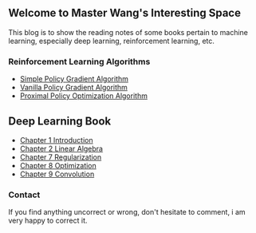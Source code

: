 ## Welcome to Master Wang's Interesting Space

This blog is to show the reading notes of some books pertain to machine learning, especially deep learning, reinforcement learning, etc.

### Reinforcement Learning Algorithms

- [Simple Policy Gradient Algorithm](docs/simple_policy_gradient.html)
- [Vanilla Policy Gradient Algorithm](docs/vanilla_policy_gradient.html)
- [Proximal Policy Optimization Algorithm](docs/proximal_policy_optimization.html)

## Deep Learning Book

- [Chapter 1 Introduction](docs/deep_learning_book_chapter1.html)
- [Chapter 2 Linear Algebra](docs/deep_learning_book_chapter2.html)
- [Chapter 7 Regularization](docs/deep_learning_book_chapter7.html)
- [Chapter 8 Optimization](docs/deep_learning_book_chapter8.html)
- [Chapter 9 Convolution](docs/deep_learning_book_chapter9.html)

### Contact

If you find anything uncorrect or wrong, don't hesitate to comment, i am very happy to correct it.

